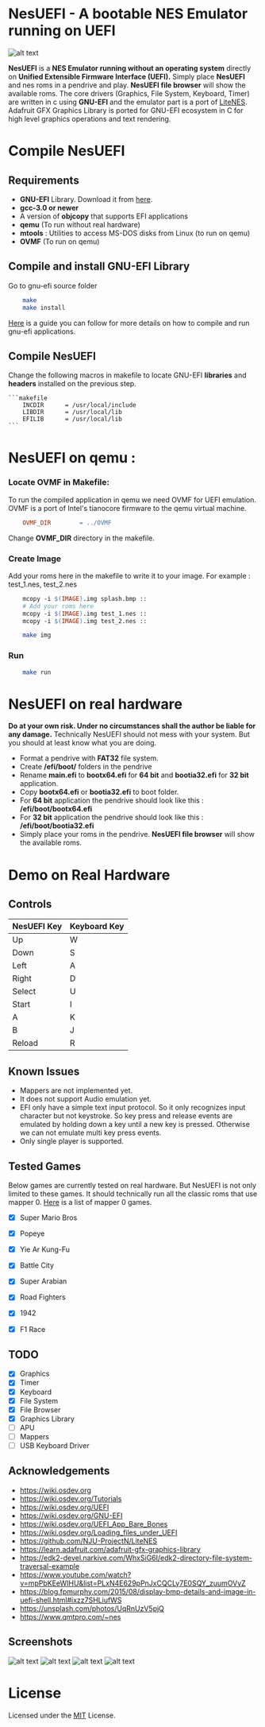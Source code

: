 
# NesUEFI - A bootable NES Emulator running on UEFI

![alt text](/splash.bmp "splash")

**NesUEFI** is a **NES Emulator running without an operating system** directly on **Unified Extensible Firmware Interface (UEFI).** Simply place **NesUEFI** and nes roms in a pendrive and play.  **NesUEFI file browser**  will show the available roms. The core drivers (Graphics, File System, Keyboard, Timer) are written in c using **GNU-EFI** and the emulator part is a port of [LiteNES](https://github.com/NJU-ProjectN/LiteNES). Adafruit GFX Graphics Library is ported for GNU-EFI ecosystem in C for high level graphics operations and text rendering. 

# Compile NesUEFI
## Requirements

- **GNU-EFI** Library. Download it from [here](https://sourceforge.net/projects/gnu-efi/).
- **gcc-3.0 or newer**
- A version of **objcopy** that supports EFI applications
- **qemu** (To run without real hardware)
- **mtools** : Utilities to access MS-DOS disks from Linux (to run on qemu)
- **OVMF** (To run on qemu)


## Compile and install GNU-EFI Library
Go to gnu-efi source folder
```bash
	make
	make install
```
[Here](compile_guide.md) is a guide you can follow for more details on how to compile and run gnu-efi applications.
 
## Compile NesUEFI
Change the following macros in makefile to locate GNU-EFI **libraries** and **headers** installed on the previous step.

	```makefile
		INCDIR		= /usr/local/include
		LIBDIR		= /usr/local/lib
		EFILIB		= /usr/local/lib
	```

# NesUEFI on qemu :

### Locate OVMF  in Makefile:
To run the compiled application in qemu we need OVMF for UEFI emulation. OVMF is a port of Intel's tianocore firmware to the qemu virtual machine.
```makefile
	OVMF_DIR		= ../OVMF
```
Change **OVMF_DIR** directory in the makefile.

### Create Image
Add your roms here in the makefile to write it to your image. For example : test_1.nes, test_2.nes
```makefile
	mcopy -i $(IMAGE).img splash.bmp ::
	# Add your roms here
	mcopy -i $(IMAGE).img test_1.nes ::
	mcopy -i $(IMAGE).img test_2.nes ::
```
```bash
	make img
```

### Run
```bash
	make run
```
# NesUEFI on real hardware
**Do at your own risk. Under no circumstances shall the author be liable for any damage.** 
Technically NesUEFI should not mess with your system. But you should at least know what you are doing. 

- Format a pendrive with **FAT32** file system.
- Create **/efi/boot/** folders in the pendrive
- Rename **main.efi** to **bootx64.efi** for **64 bit** and **bootia32.efi** for **32 bit** application.
- Copy **bootx64.efi** or **bootia32.efi** to boot folder.
- For **64 bit** application the pendrive should look like this : **/efi/boot/bootx64.efi** 
- For **32 bit** application the pendrive should look like this : **/efi/boot/bootia32.efi** 
- Simply place your roms in the pendrive. **NesUEFI file browser** will show the available roms. 

# Demo on Real Hardware

## Controls 
| NesUEFI Key | Keyboard Key |  
| ----------- | ----------- |  
| Up | W |
| Down | S |
| Left | A |
| Right | D |
| Select | U |
| Start | I |
| A | K |
| B | J |
| Reload | R |
## Known Issues
- Mappers are not implemented yet. 
- It does not support Audio emulation yet. 
- EFI only have a simple text input protocol. So it only recognizes input character but not keystroke. So key press and release events are emulated by holding down a key until a new key is pressed. Otherwise we can not emulate multi key press events.
- Only single player is supported. 

## Tested Games
Below games are currently tested on real hardware. But NesUEFI is not only limited to these games. It should technically run all the classic roms that use mapper 0. [Here](https://nesdir.github.io/mapper0.html) is a list of mapper 0 games.
- [x] Super Mario Bros
- [x] Popeye
- [x] Yie Ar Kung-Fu
- [x] Battle City
- [x] Super Arabian
- [x] Road Fighters
- [x] 1942
- [x] F1 Race


## TODO
- [x] Graphics
- [x] Timer
- [x] Keyboard
- [x] File System
- [x] File Browser
- [x] Graphics Library
- [ ] APU
- [ ] Mappers
- [ ] USB Keyboard Driver

## Acknowledgements
- https://wiki.osdev.org
- https://wiki.osdev.org/Tutorials
- https://wiki.osdev.org/UEFI
- https://wiki.osdev.org/GNU-EFI
- https://wiki.osdev.org/UEFI_App_Bare_Bones
- https://wiki.osdev.org/Loading_files_under_UEFI
- https://github.com/NJU-ProjectN/LiteNES
- https://learn.adafruit.com/adafruit-gfx-graphics-library
- https://edk2-devel.narkive.com/WhxSiG6I/edk2-directory-file-system-traversal-example
- https://www.youtube.com/watch?v=mpPbKEeWIHU&list=PLxN4E629pPnJxCQCLy7E0SQY_zuumOVyZ
- https://blog.fpmurphy.com/2015/08/display-bmp-details-and-image-in-uefi-shell.html#ixzz7SHLiufWS
- https://unsplash.com/photos/UqRnUzV5pjQ
- https://www.qmtpro.com/~nes

## Screenshots

![alt text](/screenshots/0.png "Menu")
![alt text](/screenshots/1.png "Super Mario")
![alt text](/screenshots/2.png "Super Arabian")
![alt text](/screenshots/3.png "1942")

# License 
Licensed under the [MIT](https://github.com/shadlyd15/NesUEFI/blob/master/LICENSE) License.
